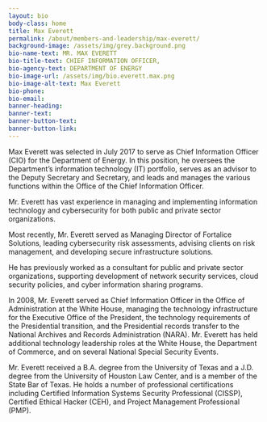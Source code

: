 ```yaml
---
layout: bio
body-class: home
title: Max Everett
permalink: /about/members-and-leadership/max-everett/
background-image: /assets/img/grey.background.png
bio-name-text: MR. MAX EVERETT
bio-title-text: CHIEF INFORMATION OFFICER,
bio-agency-text: DEPARTMENT OF ENERGY
bio-image-url: /assets/img/bio.everett.max.png
bio-image-alt-text: Max Everett
bio-phone: 
bio-email: 
banner-heading: 
banner-text: 
banner-button-text: 
banner-button-link: 
---
```

Max Everett was selected in July 2017 to serve as Chief Information Officer (CIO) for the Department of Energy. In this position, he oversees the Department’s information technology (IT) portfolio, serves as an advisor to the Deputy Secretary and Secretary, and leads and manages the various functions within the Office of the Chief Information Officer.

Mr. Everett has vast experience in managing and implementing information technology and cybersecurity for both public and private sector organizations.

Most recently, Mr. Everett served as Managing Director of Fortalice Solutions, leading cybersecurity risk assessments, advising clients on risk management, and developing secure infrastructure solutions.

He has previously worked as a consultant for public and private sector organizations, supporting development of network security services, cloud security policies, and cyber information sharing programs.

In 2008, Mr. Everett served as Chief Information Officer in the Office of Administration at the White House, managing the technology infrastructure for the Executive Office of the President, the technology requirements of the Presidential transition, and the Presidential records transfer to the National Archives and Records Administration (NARA). Mr. Everett has held additional technology leadership roles at the White House, the Department of Commerce, and on several National Special Security Events.

Mr. Everett received a B.A. degree from the University of Texas and a J.D. degree from the University of Houston Law Center, and is a member of the State Bar of Texas. He holds a number of professional certifications including Certified Information Systems Security Professional (CISSP), Certified Ethical Hacker (CEH), and Project Management Professional (PMP).
